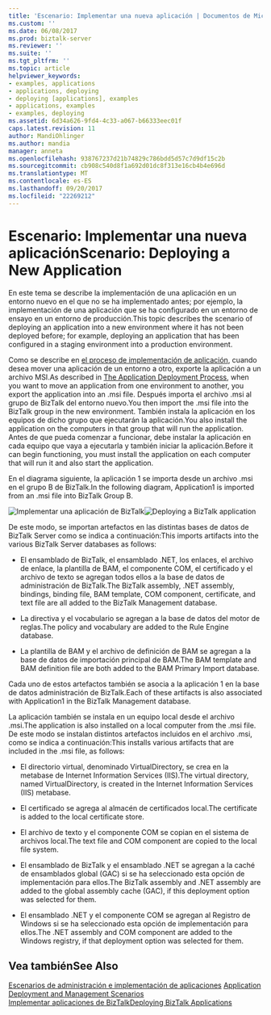 ```yaml
---
title: 'Escenario: Implementar una nueva aplicación | Documentos de Microsoft'
ms.custom: ''
ms.date: 06/08/2017
ms.prod: biztalk-server
ms.reviewer: ''
ms.suite: ''
ms.tgt_pltfrm: ''
ms.topic: article
helpviewer_keywords:
- examples, applications
- applications, deploying
- deploying [applications], examples
- applications, examples
- examples, deploying
ms.assetid: 6d34a626-9fd4-4c33-a067-b66333eec01f
caps.latest.revision: 11
author: MandiOhlinger
ms.author: mandia
manager: anneta
ms.openlocfilehash: 938767237d21b74829c786bdd5d57c7d9df15c2b
ms.sourcegitcommit: cb908c540d8f1a692d01dc8f313e16cb4b4e696d
ms.translationtype: MT
ms.contentlocale: es-ES
ms.lasthandoff: 09/20/2017
ms.locfileid: "22269212"
---
```

# <a name="scenario-deploying-a-new-application"></a><span data-ttu-id="b0b53-102">Escenario: Implementar una nueva aplicación</span><span class="sxs-lookup"><span data-stu-id="b0b53-102">Scenario: Deploying a New Application</span></span>
<span data-ttu-id="b0b53-103">En este tema se describe la implementación de una aplicación en un entorno nuevo en el que no se ha implementado antes; por ejemplo, la implementación de una aplicación que se ha configurado en un entorno de ensayo en un entorno de producción.</span><span class="sxs-lookup"><span data-stu-id="b0b53-103">This topic describes the scenario of deploying an application into a new environment where it has not been deployed before; for example, deploying an application that has been configured in a staging environment into a production environment.</span></span>  
  
 <span data-ttu-id="b0b53-104">Como se describe en [el proceso de implementación de aplicación](../core/the-application-deployment-process.md), cuando desea mover una aplicación de un entorno a otro, exporte la aplicación a un archivo MSI.</span><span class="sxs-lookup"><span data-stu-id="b0b53-104">As described in [The Application Deployment Process](../core/the-application-deployment-process.md), when you want to move an application from one environment to another, you export the application into an .msi file.</span></span> <span data-ttu-id="b0b53-105">Después importa el archivo .msi al grupo de BizTalk del entorno nuevo.</span><span class="sxs-lookup"><span data-stu-id="b0b53-105">You then import the .msi file into the BizTalk group in the new environment.</span></span> <span data-ttu-id="b0b53-106">También instala la aplicación en los equipos de dicho grupo que ejecutarán la aplicación.</span><span class="sxs-lookup"><span data-stu-id="b0b53-106">You also install the application on the computers in that group that will run the application.</span></span> <span data-ttu-id="b0b53-107">Antes de que pueda comenzar a funcionar, debe instalar la aplicación en cada equipo que vaya a ejecutarla y también iniciar la aplicación.</span><span class="sxs-lookup"><span data-stu-id="b0b53-107">Before it can begin functioning, you must install the application on each computer that will run it and also start the application.</span></span>  
  
 <span data-ttu-id="b0b53-108">En el diagrama siguiente, la aplicación 1 se importa desde un archivo .msi en el grupo B de BizTalk.</span><span class="sxs-lookup"><span data-stu-id="b0b53-108">In the following diagram, Application1 is imported from an .msi file into BizTalk Group B.</span></span>  
  
 <span data-ttu-id="b0b53-109">![Implementar una aplicación de BizTalk](../core/media/deployapplication.gif "DeployApplication")</span><span class="sxs-lookup"><span data-stu-id="b0b53-109">![Deploying a BizTalk application](../core/media/deployapplication.gif "DeployApplication")</span></span>  
  
 <span data-ttu-id="b0b53-110">De este modo, se importan artefactos en las distintas bases de datos de BizTalk Server como se indica a continuación:</span><span class="sxs-lookup"><span data-stu-id="b0b53-110">This imports artifacts into the various BizTalk Server databases as follows:</span></span>  
  
-   <span data-ttu-id="b0b53-111">El ensamblado de BizTalk, el ensamblado .NET, los enlaces, el archivo de enlace, la plantilla de BAM, el componente COM, el certificado y el archivo de texto se agregan todos ellos a la base de datos de administración de BizTalk.</span><span class="sxs-lookup"><span data-stu-id="b0b53-111">The BizTalk assembly, .NET assembly, bindings, binding file, BAM template, COM component, certificate, and text file are all added to the BizTalk Management database.</span></span>  
  
-   <span data-ttu-id="b0b53-112">La directiva y el vocabulario se agregan a la base de datos del motor de reglas.</span><span class="sxs-lookup"><span data-stu-id="b0b53-112">The policy and vocabulary are added to the Rule Engine database.</span></span>  
  
-   <span data-ttu-id="b0b53-113">La plantilla de BAM y el archivo de definición de BAM se agregan a la base de datos de importación principal de BAM.</span><span class="sxs-lookup"><span data-stu-id="b0b53-113">The BAM template and BAM definition file are both added to the BAM Primary Import database.</span></span>  
  
 <span data-ttu-id="b0b53-114">Cada uno de estos artefactos también se asocia a la aplicación 1 en la base de datos administración de BizTalk.</span><span class="sxs-lookup"><span data-stu-id="b0b53-114">Each of these artifacts is also associated with Application1 in the BizTalk Management database.</span></span>  
  
 <span data-ttu-id="b0b53-115">La aplicación también se instala en un equipo local desde el archivo .msi.</span><span class="sxs-lookup"><span data-stu-id="b0b53-115">The application is also installed on a local computer from the .msi file.</span></span> <span data-ttu-id="b0b53-116">De este modo se instalan distintos artefactos incluidos en el archivo .msi, como se indica a continuación:</span><span class="sxs-lookup"><span data-stu-id="b0b53-116">This installs various artifacts that are included in the .msi file, as follows:</span></span>  
  
-   <span data-ttu-id="b0b53-117">El directorio virtual, denominado VirtualDirectory, se crea en la metabase de Internet Information Services (IIS).</span><span class="sxs-lookup"><span data-stu-id="b0b53-117">The virtual directory, named VirtualDirectory, is created in the Internet Information Services (IIS) metabase.</span></span>  
  
-   <span data-ttu-id="b0b53-118">El certificado se agrega al almacén de certificados local.</span><span class="sxs-lookup"><span data-stu-id="b0b53-118">The certificate is added to the local certificate store.</span></span>  
  
-   <span data-ttu-id="b0b53-119">El archivo de texto y el componente COM se copian en el sistema de archivos local.</span><span class="sxs-lookup"><span data-stu-id="b0b53-119">The text file and COM component are copied to the local file system.</span></span>  
  
-   <span data-ttu-id="b0b53-120">El ensamblado de BizTalk y el ensamblado .NET se agregan a la caché de ensamblados global (GAC) si se ha seleccionado esta opción de implementación para ellos.</span><span class="sxs-lookup"><span data-stu-id="b0b53-120">The BizTalk assembly and .NET assembly are added to the global assembly cache (GAC), if this deployment option was selected for them.</span></span>  
  
-   <span data-ttu-id="b0b53-121">El ensamblado .NET y el componente COM se agregan al Registro de Windows si se ha seleccionado esta opción de implementación para ellos.</span><span class="sxs-lookup"><span data-stu-id="b0b53-121">The .NET assembly and COM component are added to the Windows registry, if that deployment option was selected for them.</span></span>  
  
## <a name="see-also"></a><span data-ttu-id="b0b53-122">Vea también</span><span class="sxs-lookup"><span data-stu-id="b0b53-122">See Also</span></span>  
 <span data-ttu-id="b0b53-123">[Escenarios de administración e implementación de aplicaciones](../core/application-deployment-and-management-scenarios.md) </span><span class="sxs-lookup"><span data-stu-id="b0b53-123">[Application Deployment and Management Scenarios](../core/application-deployment-and-management-scenarios.md) </span></span>  
 [<span data-ttu-id="b0b53-124">Implementar aplicaciones de BizTalk</span><span class="sxs-lookup"><span data-stu-id="b0b53-124">Deploying BizTalk Applications</span></span>](../core/deploying-biztalk-applications.md)